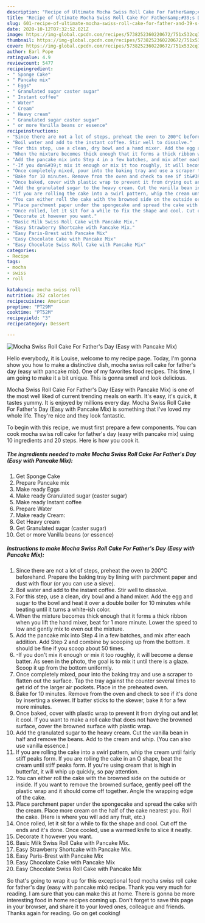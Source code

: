 ```yaml
---
description: "Recipe of Ultimate Mocha Swiss Roll Cake For Father&amp;#39;s Day (Easy with Pancake Mix)"
title: "Recipe of Ultimate Mocha Swiss Roll Cake For Father&amp;#39;s Day (Easy with Pancake Mix)"
slug: 601-recipe-of-ultimate-mocha-swiss-roll-cake-for-father-and-39-s-day-easy-with-pancake-mix
date: 2020-10-12T07:32:52.021Z
image: https://img-global.cpcdn.com/recipes/5738252360220672/751x532cq70/mocha-swiss-roll-cake-for-fathers-day-easy-with-pancake-mix-recipe-main-photo.jpg
thumbnail: https://img-global.cpcdn.com/recipes/5738252360220672/751x532cq70/mocha-swiss-roll-cake-for-fathers-day-easy-with-pancake-mix-recipe-main-photo.jpg
cover: https://img-global.cpcdn.com/recipes/5738252360220672/751x532cq70/mocha-swiss-roll-cake-for-fathers-day-easy-with-pancake-mix-recipe-main-photo.jpg
author: Earl Pope
ratingvalue: 4.9
reviewcount: 5477
recipeingredient:
- " Sponge Cake"
- " Pancake mix"
- " Eggs"
- " Granulated sugar caster sugar"
- " Instant coffee"
- " Water"
- " Cream"
- " Heavy cream"
- " Granulated sugar caster sugar"
- " or more Vanilla beans or essence"
recipeinstructions:
- "Since there are not a lot of steps, preheat the oven to 200°C beforehand. Prepare the baking tray by lining with parchment paper and dust with flour (or you can use a sieve)."
- "Boil water and add to the instant coffee. Stir well to dissolve."
- "For this step, use a clean, dry bowl and a hand mixer. Add the egg and sugar to the bowl and heat it over a double boiler for 10 minutes while beating until it turns a white-ish color."
- "When the mixture becomes thick enough that it forms a thick ribbon when you lift the hand mixer, beat for 1 more minute. Lower the speed to low and gently mix to even out the mixture."
- "Add the pancake mix into Step 4 in a few batches, and mix after each addition. Add Step 2 and combine by scooping up from the bottom. It should be fine if you scoop about 50 times."
- "-If you don&#39;t mix it enough or mix it too roughly, it will become a dense batter. As seen in the photo, the goal is to mix it until there is a glaze. Scoop it up from the bottom uniformly."
- "Once completely mixed, pour into the baking tray and use a scraper to flatten out the surface. Tap the tray against the counter several times to get rid of the larger air pockets. Place in the preheated oven."
- "Bake for 10 minutes. Remove from the oven and check to see if it&#39;s done by inserting a skewer. If batter sticks to the skewer, bake it for a few more minutes."
- "Once baked, cover with plastic wrap to prevent it from drying out and let it cool. If you want to make a roll cake that does not have the browned surface, cover the browned surface with plastic wrap."
- "Add the granulated sugar to the heavy cream. Cut the vanilla bean in half and remove the beans. Add to the cream and whip. (You can also use vanilla essence.)"
- "If you are rolling the cake into a swirl pattern, whip the cream until fairly stiff peaks form. If you are rolling the cake in an O shape, beat the cream until stiff peaks form. If you&#39;re using cream that is high in butterfat, it will whip up quickly, so pay attention."
- "You can either roll the cake with the browned side on the outside or inside. If you want to remove the browned surface, gently peel off the plastic wrap and it should come off together. Angle the wrapping edge of the cake."
- "Place parchment paper under the spongecake and spread the cake with the cream. Place more cream on the half of the cake nearest you. Roll the cake. (Here is where you will add any fruit, etc.)"
- "Once rolled, let it sit for a while to fix the shape and cool. Cut off the ends and it&#39;s done. Once cooled, use a warmed knife to slice it neatly."
- "Decorate it however you want."
- "Basic Milk Swiss Roll Cake with Pancake Mix."
- "Easy Strawberry Shortcake with Pancake Mix."
- "Easy Paris-Brest with Pancake Mix"
- "Easy Chocolate Cake with Pancake Mix"
- "Easy Chocolate Swiss Roll Cake with Pancake Mix"
categories:
- Recipe
tags:
- mocha
- swiss
- roll

katakunci: mocha swiss roll 
nutrition: 252 calories
recipecuisine: American
preptime: "PT29M"
cooktime: "PT52M"
recipeyield: "3"
recipecategory: Dessert

---
```



![Mocha Swiss Roll Cake For Father&#39;s Day (Easy with Pancake Mix)](https://img-global.cpcdn.com/recipes/5738252360220672/751x532cq70/mocha-swiss-roll-cake-for-fathers-day-easy-with-pancake-mix-recipe-main-photo.jpg)

Hello everybody, it is Louise, welcome to my recipe page. Today, I'm gonna show you how to make a distinctive dish, mocha swiss roll cake for father&#39;s day (easy with pancake mix). One of my favorites food recipes. This time, I am going to make it a bit unique. This is gonna smell and look delicious.

Mocha Swiss Roll Cake For Father&#39;s Day (Easy with Pancake Mix) is one of the most well liked of current trending meals on earth. It's easy, it's quick, it tastes yummy. It is enjoyed by millions every day. Mocha Swiss Roll Cake For Father&#39;s Day (Easy with Pancake Mix) is something that I've loved my whole life. They're nice and they look fantastic.




To begin with this recipe, we must first prepare a few components. You can cook mocha swiss roll cake for father&#39;s day (easy with pancake mix) using 10 ingredients and 20 steps. Here is how you cook it.

<!--inarticleads1-->

##### The ingredients needed to make Mocha Swiss Roll Cake For Father&#39;s Day (Easy with Pancake Mix):

1. Get  Sponge Cake
1. Prepare  Pancake mix
1. Make ready  Eggs
1. Make ready  Granulated sugar (caster sugar)
1. Make ready  Instant coffee
1. Prepare  Water
1. Make ready  Cream:
1. Get  Heavy cream
1. Get  Granulated sugar (caster sugar)
1. Get  or more Vanilla beans (or essence)




<!--inarticleads2-->

##### Instructions to make Mocha Swiss Roll Cake For Father&#39;s Day (Easy with Pancake Mix):

1. Since there are not a lot of steps, preheat the oven to 200°C beforehand. Prepare the baking tray by lining with parchment paper and dust with flour (or you can use a sieve).
1. Boil water and add to the instant coffee. Stir well to dissolve.
1. For this step, use a clean, dry bowl and a hand mixer. Add the egg and sugar to the bowl and heat it over a double boiler for 10 minutes while beating until it turns a white-ish color.
1. When the mixture becomes thick enough that it forms a thick ribbon when you lift the hand mixer, beat for 1 more minute. Lower the speed to low and gently mix to even out the mixture.
1. Add the pancake mix into Step 4 in a few batches, and mix after each addition. Add Step 2 and combine by scooping up from the bottom. It should be fine if you scoop about 50 times.
1. -If you don&#39;t mix it enough or mix it too roughly, it will become a dense batter. As seen in the photo, the goal is to mix it until there is a glaze. Scoop it up from the bottom uniformly.
1. Once completely mixed, pour into the baking tray and use a scraper to flatten out the surface. Tap the tray against the counter several times to get rid of the larger air pockets. Place in the preheated oven.
1. Bake for 10 minutes. Remove from the oven and check to see if it&#39;s done by inserting a skewer. If batter sticks to the skewer, bake it for a few more minutes.
1. Once baked, cover with plastic wrap to prevent it from drying out and let it cool. If you want to make a roll cake that does not have the browned surface, cover the browned surface with plastic wrap.
1. Add the granulated sugar to the heavy cream. Cut the vanilla bean in half and remove the beans. Add to the cream and whip. (You can also use vanilla essence.)
1. If you are rolling the cake into a swirl pattern, whip the cream until fairly stiff peaks form. If you are rolling the cake in an O shape, beat the cream until stiff peaks form. If you&#39;re using cream that is high in butterfat, it will whip up quickly, so pay attention.
1. You can either roll the cake with the browned side on the outside or inside. If you want to remove the browned surface, gently peel off the plastic wrap and it should come off together. Angle the wrapping edge of the cake.
1. Place parchment paper under the spongecake and spread the cake with the cream. Place more cream on the half of the cake nearest you. Roll the cake. (Here is where you will add any fruit, etc.)
1. Once rolled, let it sit for a while to fix the shape and cool. Cut off the ends and it&#39;s done. Once cooled, use a warmed knife to slice it neatly.
1. Decorate it however you want.
1. Basic Milk Swiss Roll Cake with Pancake Mix.
1. Easy Strawberry Shortcake with Pancake Mix.
1. Easy Paris-Brest with Pancake Mix
1. Easy Chocolate Cake with Pancake Mix
1. Easy Chocolate Swiss Roll Cake with Pancake Mix




So that's going to wrap it up for this exceptional food mocha swiss roll cake for father&#39;s day (easy with pancake mix) recipe. Thank you very much for reading. I am sure that you can make this at home. There is gonna be more interesting food in home recipes coming up. Don't forget to save this page in your browser, and share it to your loved ones, colleague and friends. Thanks again for reading. Go on get cooking!
